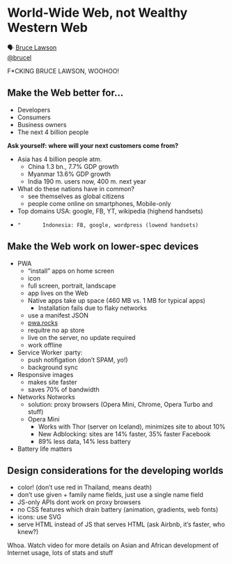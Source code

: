 # World-Wide Web, not Wealthy Western Web

🗣 [Bruce Lawson](http://www.brucelawson.co.uk/)  
[@brucel](https://twitter.com/brucel)

F*CKING BRUCE LAWSON, WOOHOO!

## Make the Web better for…

- Developers
- Consumers
- Business owners
- The next 4 billion people

**Ask yourself: where will your next customers come from?**

- Asia has 4 billion people atm.
  - China 1.3 bn., 7.7% GDP growth
  - Myanmar 13.6% GDP growth
  - India 190 m. users now, 400 m. next year
- What do these nations have in common?
  - see themselves as global citizens
  - people come online on smartphones, Mobile-only
- Top domains USA: google, FB, YT, wikipedia (highend handsets)
-     "       Indonesia: FB, google, wordpress (lowend handsets)

## Make the Web work on lower-spec devices

- PWA
  - “install” apps on home screen
  - icon
  - full screen, portrait, landscape
  - app lives on the Web
  - Native apps take up space (460 MB vs. 1 MB for typical apps)
    - Installation fails due to flaky networks
  - use a manifest JSON
  - [pwa.rocks](https://pwa.rocks/)
  - requitre no ap store
  - live on the server, no update required
  - work offline
- Service Worker :party:
  - push notifigation (don’t SPAM, yo!)
  - background sync
- Responsive images
  - makes site faster
  - saves 70% of bandwidth
- Networks Notworks
  - solution: proxy browsers (Opera Mini, Chrome, Opera Turbo and stuff)
  - Opera Mini
    - Works with Thor (server on Iceland), minimizes site to about 10%
    - New Adblocking: sites are 14% faster, 35% faster Facebook
	- 89% less data, 14% less battery
- Battery life matters

## Design considerations for the developing worlds

- color! (don’t use red in Thailand, means death)
- don’t use given + family name fields, just use a single name field
- JS-only APIs dont work on proxy browsers
- no CSS features which drain battery (animation, gradients, web fonts)
- icons: use SVG
- serve HTML instead of JS that serves HTML (ask Airbnb, it’s faster, who knew?)

Whoa. Watch video for more details on Asian and African development of Internet usage, lots of stats and stuff
